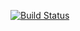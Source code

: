 [![Build Status](https://travis-ci.org/fontdirectory/goudybookletter1911.svg?branch=master)](https://travis-ci.org/fontdirectory/goudybookletter1911)


